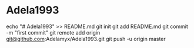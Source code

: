 # Adela1993

echo "# Adela1993" >> README.md
git init
git add README.md
git commit -m "first commit"
git remote add origin git@github.com:Adelamyx/Adela1993.git
git push -u origin master
